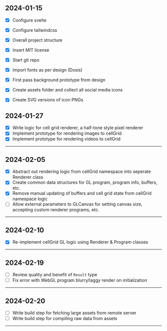 ## 2024-01-15

- [X] Configure svelte
- [X] Configure tailwindcss
- [X] Overall project structure
- [X] Insert MIT license
- [x] Start git repo
- [X] Import fonts as per design (Dosis)
- [X] First pass background prototype from design
- [X] Create assets folder and collect all social media icons
- [X] Create SVG versions of icon PNGs


## 2024-01-27

- [X] Write logic for cell grid renderer, a half-tone style pixel renderer
- [X] Implement prototype for rendering images to cellGrid
- [X] Implement prototype for rendering videos to cellGrid

___

## 2024-02-05

- [X] Abstract out rendering logic from cellGrid namespace into seperate Renderer class
- [X] Create common data structures for GL program, program info, buffers, etc.
- [X] Remove manual updating of buffers and cell grid state from cellGrid namespace logic
- [ ] Allow external parameters to GLCanvas for setting canvas size, accepting custom renderer programs, etc.

___

## 2024-02-10

- [X] Re-implement cellGrid GL logic using Renderer & Program classes

___

## 2024-02-19

- [ ] Review quality and benefit of `Result` type
- [ ] Fix error with WebGL program blurry/laggy render on initialization

___

## 2024-02-20

- [ ] Write build step for fetching large assets from remote server
- [ ] Write build step for compiling raw data from assets

___
